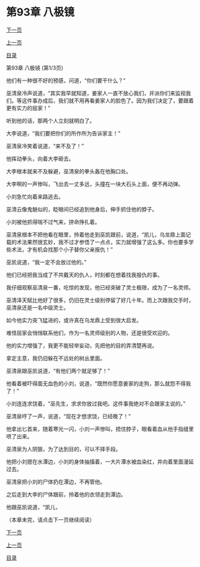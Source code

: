 <h1>第93章  八极镜</h1>
            <div><p><a href="./0277_%E7%AC%AC93%E7%AB%A0_%E5%85%AB%E6%9E%81%E9%95%9C.md">下一页</a></p><p><a href="./0275_%E7%AC%AC92%E7%AB%A0_%E5%AF%92%E6%BD%AD.md">上一页</a></p><p><a href="../">目录</a></p></div>
            <div><p>第93章  八极镜 (第1/3页)</p><p>他们有一种很不好的预感，问道，“你们要干什么？”</p><p>巫清泉冷声说道，“其实我早就知道，姜家人一直不放心我们，并派你们来监视我们。等这件事办成后，我们就不用再看姜家人的脸色了。因为我们决定了，要跟着更有实力的屈家！”</p><p>听到他的话，那两个人立刻就明白了。</p><p>大李说道，“我们要把你们的所作所为告诉家主！”</p><p>巫清泉冷笑着说道，“来不及了！”</p><p>他挥动拳头，向着大李砸去。</p><p>大李根本就来不及躲避，巫清泉的拳头轰在他胸口处。</p><p>大李啊的一声惨叫，飞出去一丈多远，头撞在一块大石头上面，便不再动弹。</p><p>小刘急忙向着来路逃去。</p><p>巫清云像鬼魅似的，眨眼间已经追到他身后，伸手抓住他的脖子。</p><p>小刘被他抓得喘不过气来，拼命挣扎着。</p><p>巫清泉根本不把他看在眼里，拎着他走到巫凯跟前，说道，“凯儿，乌龙鼎上面记载的术法果然很玄妙，我不过才参悟了一点点，实力就增强了这么多。你也要多学些术法，才有机会找那个小子替你父亲报仇！”</p><p>巫凯说道，“我一定不会放过他的。”</p><p>他们已经把我当成了不共戴天的仇人，时刻都在想着找我报仇的事。</p><p>我仔细观察巫清泉一番，吃惊的发现，他已经突破了灵士极限，成为了一名灵师。</p><p>巫清泽天赋比他好了很多，仍旧在灵士级别停留了好几十年。而上次跟我交手时，巫清泉还是一名中级灵士。</p><p>如今他实力突飞猛进的，或许真在乌龙鼎上受到很大启发。</p><p>难怪屈家会悄悄联系他们，作为一名灵师级别的人物，还是很受欢迎的。</p><p>他的实力增强了，我更不能轻举妄动，先把他的目的弄清楚再说。</p><p>拿定主意，我仍旧躲在不远处的树丛里面。</p><p>巫清泉跟巫凯说道，“有他们两个就足够了！”</p><p>他看着被吓得面无血色的小刘，说道，“既然你愿意姜家的走狗，那么就怨不得我了！”</p><p>小刘连连求饶着，“巫先生，求求你放过我吧。这件事我绝对不会跟家主说的。”</p><p>巫清泉哼了一声，说道，“现在才想求饶，已经晚了！”</p><p>他拿出匕首来，随着寒光一闪，小刘一声惨叫，捂住脖子，眼看着血从他手指缝里喷了出来。</p><p>巫清泉为人阴狠，为了达到目的，可以不择手段。</p><p>他把小刘摁在水潭边，小刘的身体抽搐着，一大片潭水被血染红，并向着里面漫延过去。</p><p>巫清泉把小刘的尸体扔在潭边，不再管他。</p><p>之后走到大李的尸体跟前，拎着他的衣领走到潭边。</p><p>他跟巫凯说道，“凯儿，</p><p>（本章未完，请点击下一页继续阅读）</p></div>
            <div><p><a href="./0277_%E7%AC%AC93%E7%AB%A0_%E5%85%AB%E6%9E%81%E9%95%9C.md">下一页</a></p><p><a href="./0275_%E7%AC%AC92%E7%AB%A0_%E5%AF%92%E6%BD%AD.md">上一页</a></p><p><a href="../">目录</a></p></div>